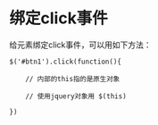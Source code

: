 # 绑定click事件


给元素绑定click事件，可以用如下方法：

```
$('#btn1').click(function(){

    // 内部的this指的是原生对象

    // 使用jquery对象用 $(this)

})
```
